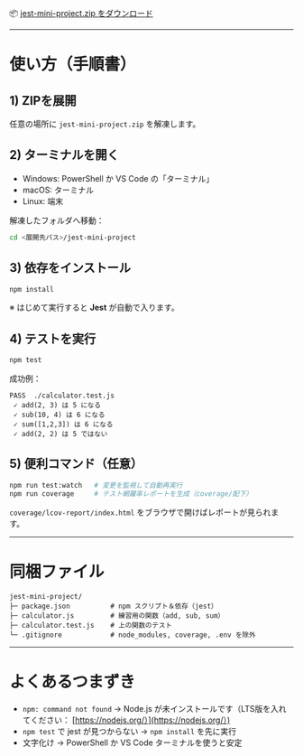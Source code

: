 
📦 [jest-mini-project.zip をダウンロード](sandbox:/mnt/data/jest-mini-project.zip)

---

# 使い方（手順書）

## 1) ZIPを展開

任意の場所に `jest-mini-project.zip` を解凍します。

## 2) ターミナルを開く

* Windows: PowerShell か VS Code の「ターミナル」
* macOS: ターミナル
* Linux: 端末

解凍したフォルダへ移動：

```bash
cd <展開先パス>/jest-mini-project
```

## 3) 依存をインストール

```bash
npm install
```

※ はじめて実行すると **Jest** が自動で入ります。

## 4) テストを実行

```bash
npm test
```

成功例：

```
PASS  ./calculator.test.js
 ✓ add(2, 3) は 5 になる
 ✓ sub(10, 4) は 6 になる
 ✓ sum([1,2,3]) は 6 になる
 ✓ add(2, 2) は 5 ではない
```

## 5) 便利コマンド（任意）

```bash
npm run test:watch   # 変更を監視して自動再実行
npm run coverage     # テスト網羅率レポートを生成（coverage/配下）
```

`coverage/lcov-report/index.html` をブラウザで開けばレポートが見られます。

---

# 同梱ファイル

```
jest-mini-project/
├─ package.json          # npm スクリプト＆依存（jest）
├─ calculator.js         # 練習用の関数（add, sub, sum）
├─ calculator.test.js    # 上の関数のテスト
└─ .gitignore            # node_modules, coverage, .env を除外
```

---

# よくあるつまずき

* `npm: command not found` → Node.js が未インストールです（LTS版を入れてください： [https://nodejs.org/）](https://nodejs.org/）)
* `npm test` で jest が見つからない → `npm install` を先に実行
* 文字化け → PowerShell か VS Code ターミナルを使うと安定

